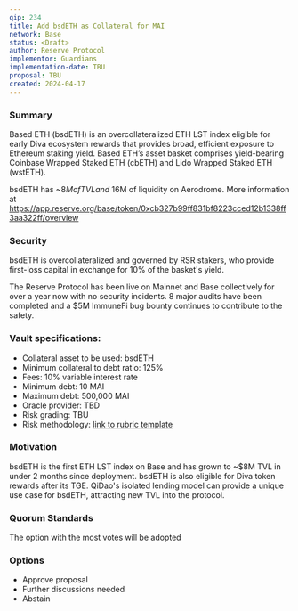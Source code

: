 ```yaml
---
qip: 234
title: Add bsdETH as Collateral for MAI
network: Base
status: <Draft>
author: Reserve Protocol
implementor: Guardians
implementation-date: TBU
proposal: TBU
created: 2024-04-17
---
```


### Summary

Based ETH (bsdETH) is an overcollateralized ETH LST index eligible for early Diva ecosystem rewards that provides broad, efficient exposure to Ethereum staking yield. Based ETH’s asset basket comprises yield-bearing Coinbase Wrapped Staked ETH (cbETH) and Lido Wrapped Staked ETH (wstETH). 

bsdETH has ~$8M of TVL and ~$16M of liquidity on Aerodrome. More information at https://app.reserve.org/base/token/0xcb327b99ff831bf8223cced12b1338ff3aa322ff/overview

### Security

bsdETH is overcollateralized and governed by RSR stakers, who provide first-loss capital in exchange for 10% of the basket's yield. 

The Reserve Protocol has been live on Mainnet and Base collectively for over a year now with no security incidents. 8 major audits have been completed and a $5M ImmuneFi bug bounty continues to contribute to the safety.

### Vault specifications:

* Collateral asset to be used: bsdETH
* Minimum collateral to debt ratio: 125%
* Fees: 10% variable interest rate
* Minimum debt: 10 MAI
* Maximum debt: 500,000 MAI
* Oracle provider: TBD
* Risk grading: TBU
* Risk methodology: [link to rubric template](https://docs.google.com/spreadsheets/d/1uvRFiN5FNr4OUKdsueFbnrQhx1lMdf1FfXRw1tnIXJE/edit?usp=sharing)

### Motivation

bsdETH is the first ETH LST index on Base and has grown to ~$8M TVL in under 2 months since deployment. bsdETH is also eligible for Diva token rewards after its TGE. QiDao's isolated lending model can provide a unique use case for bsdETH, attracting new TVL into the protocol.

### Quorum Standards

The option with the most votes will be adopted

### Options

* Approve proposal
* Further discussions needed
* Abstain
